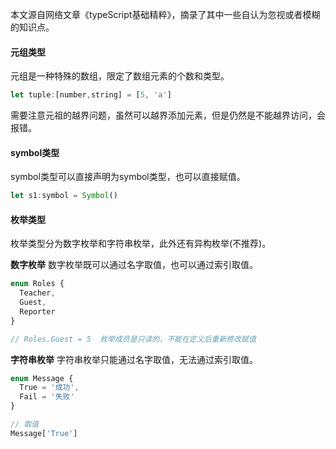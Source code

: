 本文源自网络文章《typeScript基础精粹》，摘录了其中一些自认为忽视或者模糊的知识点。

#### 元组类型
元组是一种特殊的数组，限定了数组元素的个数和类型。
```javascript
let tuple:[number,string] = [5, 'a']
```
需要注意元祖的越界问题，虽然可以越界添加元素，但是仍然是不能越界访问，会报错。

#### symbol类型
symbol类型可以直接声明为symbol类型，也可以直接赋值。
```javascript
let s1:symbol = Symbol()
```

#### 枚举类型
枚举类型分为数字枚举和字符串枚举，此外还有异构枚举(不推荐)。

**数字枚举**
数字枚举既可以通过名字取值，也可以通过索引取值。
```javascript
enum Roles {
  Teacher,
  Guest,
  Reporter
}

// Roles.Guest = 5  枚举成员是只读的，不能在定义后重新修改赋值
```

**字符串枚举**
字符串枚举只能通过名字取值，无法通过索引取值。
```javascript
enum Message {
  True = '成功',
  Fail = '失败'
}

// 取值
Message['True']
```

















